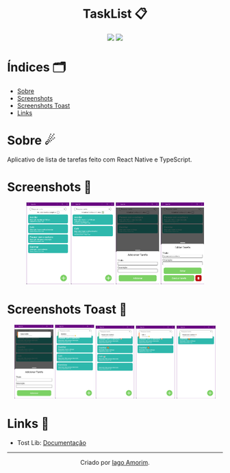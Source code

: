 <h1 align="center"> TaskList 📋</h1>
<div align="center">
  <img src="https://img.shields.io/badge/TypeScript-007ACC?style=for-the-badge&logo=typescript&logoColor=white"/>
  <img src="https://img.shields.io/badge/React_Native-20232A?style=for-the-badge&logo=react&logoColor=61DAFB"/>

</div>


# Índices 🗂
* [Sobre](#sobre-)
* [Screenshots](#screenshots-)
* [Screenshots Toast](#screenshots-toast-)
* [Links](#links-)

# Sobre ☄
Aplicativo de lista de tarefas feito com React Native e TypeScript.

# Screenshots 📸
<div display="inline" align="center">
    <img src="./assets/screenshots/img01.png" width="20%">
    <img src="./assets/screenshots/img02.png"  width="20%">
    <img src="./assets/screenshots/img03.png"  width="20%">
    <img src="./assets/screenshots/img04.png"  width="20%">
</div>

# Screenshots Toast 📸

<div display="inline" align="center">
    <img src="./assets/screenshots/toast-img01.png" width="18%">
    <img src="./assets/screenshots/toast-img02.png"  width="18%">
    <img src="./assets/screenshots/toast-img03.png"  width="18%">
    <img src="./assets/screenshots/toast-img04.png"  width="18%">
    <img src="./assets/screenshots/toast-img05.png"  width="18%">
</div>

# Links 🔗

* Tost Lib: [Documentação](https://www.npmjs.com/package/react-native-toast-message)

<hr>
<div align="center">

Criado por [Iago Amorim](https://github.com/danonep2).

</div>